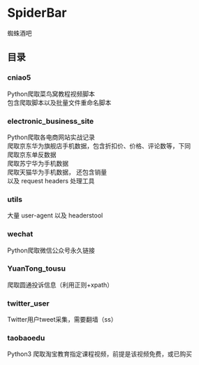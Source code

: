 # SpiderBar
蜘蛛酒吧

## 目录

### cniao5  
Python爬取菜鸟窝教程视频脚本  
包含爬取脚本以及批量文件重命名脚本

### electronic_business_site  
Python爬取各电商网站实战记录  
爬取京东华为旗舰店手机数据，包含折扣价、价格、评论数等，下同  
爬取京东单反数据  
爬取苏宁华为手机数据  
爬取天猫华为手机数据， 还包含销量  
以及 request headers 处理工具

### utils  
大量 user-agent 以及 headerstool  

### wechat  
Python爬取微信公众号永久链接  

### YuanTong_tousu  
爬取圆通投诉信息（利用正则+xpath）  

### twitter_user  
Twitter用户tweet采集，需要翻墙（ss）  

### taobaoedu
Python3 爬取淘宝教育指定课程视频，前提是该视频免费，或已购买
